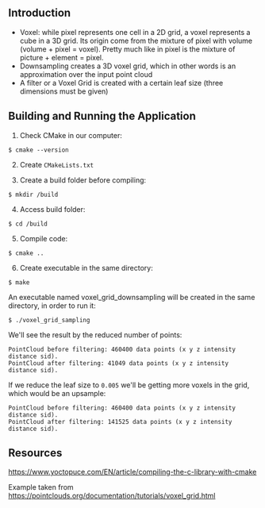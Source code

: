 ## Introduction

- Voxel: while pixel represents one cell in a 2D grid, a voxel represents a cube in a 3D grid. Its origin come from the mixture of pixel with volume (volume + pixel = voxel). Pretty much like in pixel is the mixture of picture + element = pixel.
- Downsampling creates a 3D voxel grid, which in other words is an approximation over the input point cloud
- A filter or a Voxel Grid is created with a certain leaf size (three dimensions must be given)

## Building and Running the Application

1. Check CMake in our computer:

` $ cmake --version `

2. Create `CMakeLists.txt`

3. Create a build folder before compiling:

` $ mkdir /build `

4. Access build folder:

` $ cd /build `

5. Compile code:

`$ cmake ..`

6. Create executable in the same directory:

` $ make `

An executable named voxel_grid_downsampling will be created in the same directory, in order to run it:

` $ ./voxel_grid_sampling `

We'll see the result by the reduced number of points:

```
PointCloud before filtering: 460400 data points (x y z intensity distance sid).
PointCloud after filtering: 41049 data points (x y z intensity distance sid).

```

If we reduce the leaf size to `0.005` we'll be getting more voxels in the grid, which would be an upsample:

```
PointCloud before filtering: 460400 data points (x y z intensity distance sid).
PointCloud after filtering: 141525 data points (x y z intensity distance sid).

```


## Resources

https://www.yoctopuce.com/EN/article/compiling-the-c-library-with-cmake

Example taken from https://pointclouds.org/documentation/tutorials/voxel_grid.html
